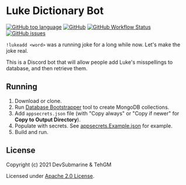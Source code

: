 # Luke Dictionary Bot
[![GitHub top language](https://img.shields.io/github/languages/top/DevSubmarine/LukeDictionary)](https://github.com/DevSubmarine/LukeDictionary) [![GitHub](https://img.shields.io/github/license/DevSubmarine/LukeDictionary)](LICENSE) [![GitHub Workflow Status](https://img.shields.io/github/workflow/status/DevSubmarine/LukeDictionary/.NET%20Build)](https://github.com/DevSubmarine/LukeDictionary/actions) [![GitHub issues](https://img.shields.io/github/issues/DevSubmarine/LukeDictionary)](https://github.com/DevSubmarine/LukeDictionary/issues)

`!lukeadd <word>` was a running joke for a long while now. Let's make the joke real.

This is a Discord bot that will allow people add Luke's misspellings to database, and then retrieve them.

## Running
1. Download or clone.
2. Run [Database Bootstrapper](Tools/DatabaseBootsrapper) tool to create MongoDB collections.
3. Add `appsecrets.json` file (with "Copy always" or "Copy if newer" for **Copy to Output Directory**).
4. Populate with secrets. See [appsecrets.Example.json](appsecrets.Example.json) for example.
5. Build and run.

## License
Copyright (c) 2021 DevSubmarine & TehGM

Licensed under [Apache 2.0 License](LICENSE).